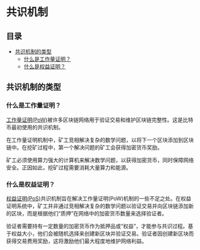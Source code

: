 # 共识机制

## 目录

- [共识机制的类型](#共识机制的类型)
  - [什么是工作量证明？](#什么是工作量证明)
  - [什么是权益证明？](#什么是权益证明)

## 共识机制的类型

### 什么是工作量证明？

[工作量证明(PoW)](https://academy.binance.com/zh/articles/proof-of-work-explained "工作量证明(PoW)")被许多区块链网络用于验证交易和维护区块链完整性。这是比特币最初使用的共识机制。

在工作量证明机制中，矿工竞相解决复杂的数学问题，以将下一个区块添加到区块链中。在挖矿过程中，第一个解决问题的矿工会获得加密货币奖励。

矿工必须使用算力强大的计算机来解决数学问题，以获得加密货币，同时保障网络安全。正因如此，挖矿过程需要消耗大量算力和能源。

### 什么是权益证明？

[权益证明(PoS)](https://academy.binance.com/zh/articles/proof-of-stake-explained "权益证明(PoS)")共识机制旨在解决工作量证明(PoW)机制的一些不足之处。在权益证明系统中，矿工并非通过竞相解决复杂的数学问题以验证交易并向区块链添加新的区块，而是根据他们“质押”在网络中的加密货币数量来选择验证者。

验证者需要持有一定数量的加密货币作为抵押品或“权益”，才能参与共识过程。基于权益大小，他们会被随机选择来创建新区块并验证交易。验证者因创建新区块而获得交易费用奖励，这将激励他们最大程度地维护网络利益。

